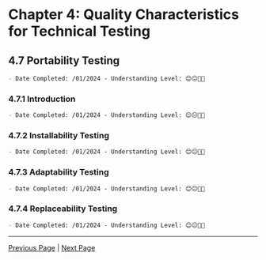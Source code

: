 # Chapter 4: Quality Characteristics for Technical Testing

## 4.7 Portability Testing

```markdown
- Date Completed: /01/2024 - Understanding Level: 😊😐🤢🤮
```

### 4.7.1 Introduction

```markdown
- Date Completed: /01/2024 - Understanding Level: 😊😐🤢🤮
```

### 4.7.2 Installability Testing

```markdown
- Date Completed: /01/2024 - Understanding Level: 😊😐🤢🤮
```

### 4.7.3 Adaptability Testing

```markdown
- Date Completed: /01/2024 - Understanding Level: 😊😐🤢🤮
```

### 4.7.4 Replaceability Testing

```markdown
- Date Completed: /01/2024 - Understanding Level: 😊😐🤢🤮
```

---

[Previous Page](4.6-maintainability-testing.md) | [Next Page](4.8-compatibility-testing.md)
